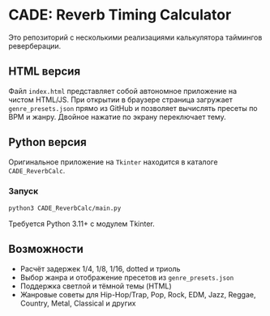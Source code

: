# CADE: Reverb Timing Calculator

Это репозиторий с несколькими реализациями калькулятора таймингов реверберации.

## HTML версия

Файл `index.html` представляет собой автономное приложение на чистом HTML/JS. При открытии в браузере страница загружает `genre_presets.json` прямо из GitHub и позволяет вычислять пресеты по BPM и жанру. Двойное нажатие по экрану переключает тему.

## Python версия

Оригинальное приложение на `Tkinter` находится в каталоге `CADE_ReverbCalc`.

### Запуск
```bash
python3 CADE_ReverbCalc/main.py
```
Требуется Python 3.11+ с модулем Tkinter.

## Возможности
- Расчёт задержек 1/4, 1/8, 1/16, dotted и триоль
- Выбор жанра и отображение пресетов из `genre_presets.json`
- Поддержка светлой и тёмной темы (HTML)
- Жанровые советы для Hip-Hop/Trap, Pop, Rock, EDM, Jazz, Reggae, Country, Metal, Classical и других
